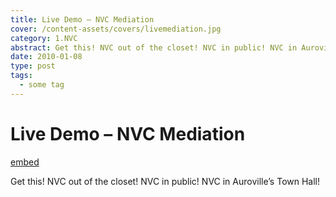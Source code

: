 ```yaml
---
title: Live Demo – NVC Mediation
cover: /content-assets/covers/livemediation.jpg
category: 1.NVC
abstract: Get this! NVC out of the closet! NVC in public! NVC in Auroville’s Town Hall!
date: 2010-01-08
type: post
tags:
  - some tag
---
```


# Live Demo – NVC Mediation

[embed](https://www.youtube.com/watch?v=3lt-qsmHi0A)

Get this! NVC out of the closet! NVC in public! NVC in Auroville’s Town Hall!


